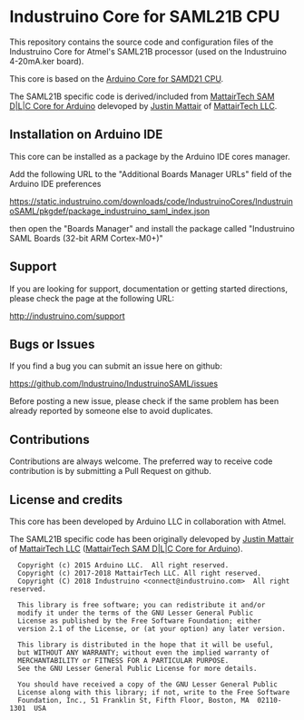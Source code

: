 # Industruino Core for SAML21B CPU

This repository contains the source code and configuration files of the Industruino Core
for Atmel's SAML21B processor (used on the Industruino 4-20mA.ker board).

This core is based on the [Arduino Core for SAMD21 CPU](https://github.com/arduino/ArduinoCore-samd).

The SAML21B specific code is derived/included from [MattairTech SAM D|L|C Core for Arduino](https://github.com/mattairtech/ArduinoCore-samd) delevoped by [Justin Mattair](https://github.com/mattairtech) of [MattairTech LLC](https://www.mattairtech.com).

## Installation on Arduino IDE

This core can be installed as a package by the Arduino IDE cores manager.

Add the following URL to the "Additional Boards Manager URLs" field of the Arduino IDE preferences

https://static.industruino.com/downloads/code/IndustruinoCores/IndustruinoSAML/pkgdef/package_industruino_saml_index.json

then open the "Boards Manager" and install the package called "Industruino SAML Boards (32-bit ARM Cortex-M0+)"

## Support

If you are looking for support, documentation or getting started directions, please check the page at the following URL:

http://industruino.com/support

## Bugs or Issues

If you find a bug you can submit an issue here on github:

https://github.com/Industruino/IndustruinoSAML/issues

Before posting a new issue, please check if the same problem has been already reported by someone else
to avoid duplicates.

## Contributions

Contributions are always welcome. The preferred way to receive code contribution is by submitting a
Pull Request on github.

## License and credits

This core has been developed by Arduino LLC in collaboration with Atmel.

The SAML21B specific code has been originally delevoped by [Justin Mattair](https://github.com/mattairtech) of [MattairTech LLC](https://www.mattairtech.com) ([MattairTech SAM D|L|C Core for Arduino](https://github.com/mattairtech/ArduinoCore-samd)).

```
  Copyright (c) 2015 Arduino LLC.  All right reserved.
  Copyright (c) 2017-2018 MattairTech LLC. All right reserved.
  Copyright (C) 2018 Industruino <connect@industruino.com>  All right reserved.

  This library is free software; you can redistribute it and/or
  modify it under the terms of the GNU Lesser General Public
  License as published by the Free Software Foundation; either
  version 2.1 of the License, or (at your option) any later version.

  This library is distributed in the hope that it will be useful,
  but WITHOUT ANY WARRANTY; without even the implied warranty of
  MERCHANTABILITY or FITNESS FOR A PARTICULAR PURPOSE.
  See the GNU Lesser General Public License for more details.

  You should have received a copy of the GNU Lesser General Public
  License along with this library; if not, write to the Free Software
  Foundation, Inc., 51 Franklin St, Fifth Floor, Boston, MA  02110-1301  USA
```
